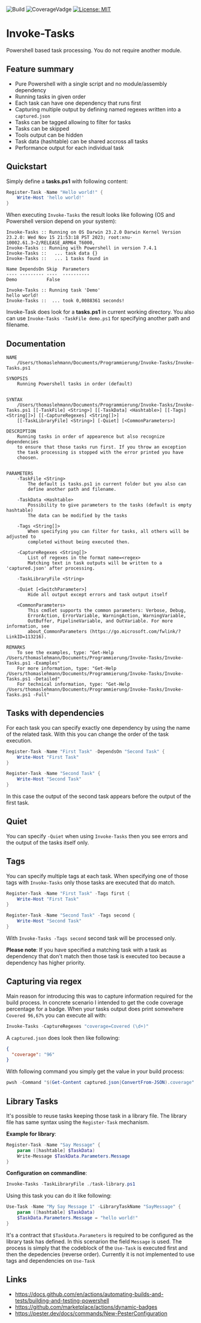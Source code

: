 ![Build](https://github.com/thomas-lehmann-private/Invoke-Tasks/actions/workflows/invoke-tasks-build-actions.yaml/badge.svg) ![CoverageVadge](https://img.shields.io/endpoint?url=https://gist.githubusercontent.com/Nachtfeuer/2279dcc04bff0c1ef7b8038821f23d2e/raw/Invoke-Tasks.json) [![License: MIT](https://img.shields.io/badge/License-MIT-yellow.svg)](https://opensource.org/licenses/MIT)

# Invoke-Tasks
Powershell based task processing. You do not require another module.

## Feature summary

 - Pure Powershell with a single script and no module/assembly dependency
 - Running tasks in given order
 - Each task can have one dependency that runs first
 - Capturing multiple output by defining named regexes written into a `captured.json`
 - Tasks can be tagged allowing to filter for tasks
 - Tasks can be skipped
 - Tools output can be hidden
 - Task data (hashtable) can be shared accross all tasks
 - Performance output for each individual task

## Quickstart

Simply define a **tasks.ps1** with following content:

```powershell
Register-Task -Name "Hello world!" {
    Write-Host 'hello world!'
}
```

When executing `Invoke-Tasks` the result looks like following (OS and Powershell version depend on your system):

```
Invoke-Tasks :: Running on OS Darwin 23.2.0 Darwin Kernel Version 23.2.0: Wed Nov 15 21:53:18 PST 2023; root:xnu-10002.61.3~2/RELEASE_ARM64_T6000‚
Invoke-Tasks :: Running with Powershell in version 7.4.1
Invoke-Tasks ::   ... task data {}
Invoke-Tasks ::   ... 1 tasks found in 

Name DependsOn Skip  Parameters
---- --------- ----  ----------
Demo           False 

Invoke-Tasks :: Running task 'Demo'
hello world!
Invoke-Tasks ::  ... took 0,0088361 seconds!
```

Invoke-Task does look for a **tasks.ps1** in current working directory.
You also can use `Invoke-Tasks -TaskFile demo.ps1` for specifying another path
and filename.

## Documentation

```
NAME
    /Users/thomaslehmann/Documents/Programmierung/Invoke-Tasks/Invoke-Tasks.ps1

SYNOPSIS
    Running Powershell tasks in order (default)


SYNTAX
    /Users/thomaslehmann/Documents/Programmierung/Invoke-Tasks/Invoke-Tasks.ps1 [[-TaskFile] <String>] [[-TaskData] <Hashtable>] [[-Tags] <String[]>] [[-CaptureRegexes] <String[]>] 
    [[-TaskLibraryFile] <String>] [-Quiet] [<CommonParameters>]

DESCRIPTION
    Running tasks in order of appearence but also recognize dependencies
    to ensure that those tasks run first. If you throw an exception
    the task processing is stopped with the error printed you have
    choosen.


PARAMETERS
    -TaskFile <String>
        The default is tasks.ps1 in current folder but you also can
        define another path and filename.

    -TaskData <Hashtable>
        Possibility to give parameters to the tasks (default is empty hashtable)
        The data can be modified by the tasks

    -Tags <String[]>
        When specifying you can filter for tasks, all others will be adjusted to
        completed without being executed then.

    -CaptureRegexes <String[]>
        List of regexes in the format name=<regex>
        Matching text in task outputs will be written to a 'captured.json' after processing.

    -TaskLibraryFile <String>

    -Quiet [<SwitchParameter>]
        Hide all output except errors and task output itself

    <CommonParameters>
        This cmdlet supports the common parameters: Verbose, Debug,
        ErrorAction, ErrorVariable, WarningAction, WarningVariable,
        OutBuffer, PipelineVariable, and OutVariable. For more information, see
        about_CommonParameters (https://go.microsoft.com/fwlink/?LinkID=113216). 

REMARKS
    To see the examples, type: "Get-Help /Users/thomaslehmann/Documents/Programmierung/Invoke-Tasks/Invoke-Tasks.ps1 -Examples"
    For more information, type: "Get-Help /Users/thomaslehmann/Documents/Programmierung/Invoke-Tasks/Invoke-Tasks.ps1 -Detailed"
    For technical information, type: "Get-Help /Users/thomaslehmann/Documents/Programmierung/Invoke-Tasks/Invoke-Tasks.ps1 -Full"
```

## Tasks with dependencies

For each task you can specify exactly one dependency by using the
name of the related task. With this you can change the order of
the task execution.

```powershell
Register-Task -Name "First Task" -DependsOn "Second Task" {
    Write-Host "First Task"
}

Register-Task -Name "Second Task" {
    Write-Host "Second Task"
}
```

In this case the output of the second task appears before the output of the first task.

## Quiet

You can specify `-Quiet` when using `Invoke-Tasks` then you see errors and the output of
the tasks itself only.

## Tags

You can specify multiple tags at each task.
When specifying one of those tags with `Invoke-Tasks`
only those tasks are executed that do match.

```powershell
Register-Task -Name "First Task" -Tags first {
    Write-Host "First Task"
}

Register-Task -Name "Second Task" -Tags second {
    Write-Host "Second Task"
}
```

With `Invoke-Tasks -Tags second` second task will be processed only.

**Please note**: If you have specified a matching task with a task
as dependency that don't match then those task is executed too because
a dependency has higher priority.

## Capturing via regex

Main reason for introducing this was to capture information required for the build
process. In concrete scenario I intended to get the code coverage percentage for
a badge. When your tasks output does print somewhere `Covered 96,67%` you can execute
all with:

```powershell
Invoke-Tasks -CaptureRegexes "coverage=Covered (\d+)" 
```

A `captured.json` does look then like following:

```json
{
  "coverage": "96"
}
```

With following command you simply get the value in your build process:

```powershell
pwsh -Command "$(Get-Content captured.json|ConvertFrom-JSON).coverage"
```

## Library Tasks

It's possible to reuse tasks keeping those task in a library file.
The library file has same syntax using the `Register-Task` mechanism.

**Example for library**:

```powershell
Register-Task -Name "Say Message" {
    param ([hashtable] $TaskData)
    Write-Message $TaskData.Parameters.Message
}
```

**Configuration on commandline**:

```powershell
Invoke-Tasks -TaskLibraryFile ./task-library.ps1
```

Using this task you can do it like following:

```powershell
Use-Task -Name "My Say Message 1" -LibraryTaskName "SayMessage" {
    param ([hashtable] $TaskData)
    $TaskData.Parameters.Message = "hello world!"
}
```

It's a contract that `$TaskData.Parameters` is required to be configured as the library
task has defined. In this scenarion the field `Message` is used. The process is simply
that the codeblock of the `Use-Task` is executed first and then the depedencies (reverse order).
Currently it is not implemented to use tags and dependencies on `Use-Task`


## Links

 - https://docs.github.com/en/actions/automating-builds-and-tests/building-and-testing-powershell
 - https://github.com/marketplace/actions/dynamic-badges
 - https://pester.dev/docs/commands/New-PesterConfiguration

